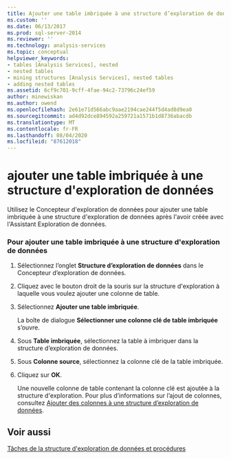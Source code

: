 ```yaml
---
title: Ajouter une table imbriquée à une structure d’exploration de données | Microsoft Docs
ms.custom: ''
ms.date: 06/13/2017
ms.prod: sql-server-2014
ms.reviewer: ''
ms.technology: analysis-services
ms.topic: conceptual
helpviewer_keywords:
- tables [Analysis Services], nested
- nested tables
- mining structures [Analysis Services], nested tables
- adding nested tables
ms.assetid: 6cf9c701-9cff-4fae-94c2-73796c24ef59
author: minewiskan
ms.author: owend
ms.openlocfilehash: 2e61e71d566abc9aae2194cae244f5d4ad8d9ea0
ms.sourcegitcommit: ad4d92dce894592a259721a1571b1d8736abacdb
ms.translationtype: MT
ms.contentlocale: fr-FR
ms.lasthandoff: 08/04/2020
ms.locfileid: "87612018"
---
```

# <a name="add-a-nested-table-to-a-mining-structure"></a>ajouter une table imbriquée à une structure d'exploration de données
  Utilisez le Concepteur d'exploration de données pour ajouter une table imbriquée à une structure d'exploration de données après l'avoir créée avec l'Assistant Exploration de données.  
  
### <a name="to-add-a-nested-table-to-a-mining-structure"></a>Pour ajouter une table imbriquée à une structure d'exploration de données  
  
1.  Sélectionnez l’onglet **Structure d’exploration de données** dans le Concepteur d’exploration de données.  
  
2.  Cliquez avec le bouton droit de la souris sur la structure d'exploration à laquelle vous voulez ajouter une colonne de table.  
  
3.  Sélectionnez **Ajouter une table imbriquée**.  
  
     La boîte de dialogue **Sélectionner une colonne clé de table imbriquée** s’ouvre.  
  
4.  Sous **Table imbriquée**, sélectionnez la table à imbriquer dans la structure d’exploration de données.  
  
5.  Sous **Colonne source**, sélectionnez la colonne clé de la table imbriquée.  
  
6.  Cliquez sur **OK**.  
  
     Une nouvelle colonne de table contenant la colonne clé est ajoutée à la structure d'exploration. Pour plus d’informations sur l’ajout de colonnes, consultez [Ajouter des colonnes à une structure d’exploration de données](add-columns-to-a-mining-structure.md).  
  
## <a name="see-also"></a>Voir aussi  
 [Tâches de la structure d'exploration de données et procédures](mining-structure-tasks-and-how-tos.md)  
  
  
